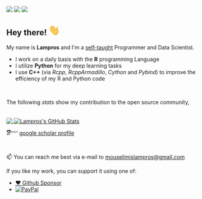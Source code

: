 
<!--
**mlampros/mlampros** is a ✨ _special_ ✨ repository because its `README.md` (this file) appears on your GitHub profile.

Here are some ideas to get you started:

- 🔭 I’m currently working on ...
- 🌱 I’m currently learning ...
- 👯 I’m looking to collaborate on ...
- 🤔 I’m looking for help with ...
- 💬 Ask me about ...
- 📫 How to reach me: ...
- 😄 Pronouns: ...
- ⚡ Fun fact: ...
-->

[![](https://img.shields.io/badge/🌐website-blue?&style=for-the-badge)](http://mlampros.github.io/)
[![](https://img.shields.io/badge/twitter-%231DA1F2.svg?&style=for-the-badge&logo=twitter&logoColor=white)](https://twitter.com/lampros_twit)
[![](https://views.whatilearened.today/views/github/mlampros/mlampros.svg)](http://github.com/mlampros/mlampros)


## Hey there! <img src="https://github.com/mlampros/mlampros/blob/main/wave.gif" width="30px">

My name is **Lampros** and I'm a [self-taught](https://github.com/mlampros/mlampros.github.io/blob/master/Curriculum_Vitae_Github.pdf) Programmer and Data Scientist.

* I work on a daily basis with the **R** programming Language
* I utilize **Python** for my deep learning tasks 
* I use **C++** (via *Rcpp*, *RcppArmadillo*, *Cython* and *Pybind*) to improve the efficiency of my R and Python code

<br>

The following *stats* show my contribution to the open source community,

<br>

<a href="https://github.com/mlampros/mlampros">
  <img align="center" src="https://github-readme-stats.vercel.app/api/top-langs/?username=mlampros&hide=C&title_color=ffffff&text_color=c9cacc&icon_color=2bbc8a&bg_color=1d1f21" />
</a>
<a href="https://github.com/mlampros/mlampros">
  <img align="center" src="https://github-readme-stats.vercel.app/api?username=mlampros&show_icons=true&line_height=27&count_private=true&title_color=ffffff&text_color=c9cacc&icon_color=2bbc8a&bg_color=1d1f21" alt="Lampros's GitHub Stats" />
</a>

<br>

<img src="https://github.com/mlampros/mlampros/blob/main/google_scholar_profile.jpg" width="30px"> [google scholar profile](https://scholar.google.com/citations?user=JXg3b58AAAAJ&hl=en)

<br>

📫 You can reach me best via e-mail to mouselimislampros@gmail.com

If you like my work, you can support it using one of:

* [:heart: Github Sponsor](https://github.com/sponsors/mlampros)
* [![PayPal](https://img.shields.io/badge/-PayPal.me-informational?style=flat&logo=PayPal&logoColor=white&link=https://paypal.me/lamprosmouselimis)](https://paypal.me/lamprosmouselimis)

<br>
